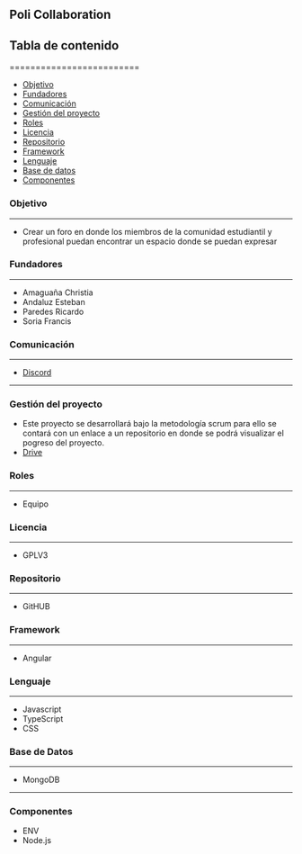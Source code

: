 ## Poli Collaboration

## Tabla de contenido
=========================

* [Objetivo](#objetivo)
* [Fundadores](#fundadores)
* [Comunicación](#comunicación)
* [Gestión del proyecto](#gestión-del-proyecto)
* [Roles](#roles)
* [Licencia](#licencia)
* [Repositorio](#repositorio)
* [Framework](#framework)
* [Lenguaje](#lenguaje)
* [Base de datos](#base)
* [Componentes](#componentes)

### Objetivo
---------
* Crear un foro en donde los miembros de la comunidad estudiantil y profesional puedan encontrar un espacio donde se puedan expresar

### Fundadores
---------
* Amaguaña Christia
* Andaluz Esteban
* Paredes Ricardo
* Soria Francis

### Comunicación
---------
* [Discord](https://discord.gg/c3bH2Yah)

---------

### Gestión del proyecto
* Este proyecto se desarrollará bajo la metodología scrum para ello se contará con un enlace a un repositorio en donde se podrá visualizar el pogreso del proyecto.
* [Drive](https://drive.google.com/drive/folders/1fBxJKgH3mVxuhM3bcjNCiatwNsV_DA1i?usp=sharing)
 
### Roles
---------
* Equipo
### Licencia  
---------
* GPLV3

### Repositorio  
---------
* GitHUB 


### Framework 
---------
* Angular  

### Lenguaje
---------
* Javascript 
* TypeScript
* CSS 

### Base de Datos 
 ---------
* MongoDB

---------
### Componentes
* ENV
* Node.js
